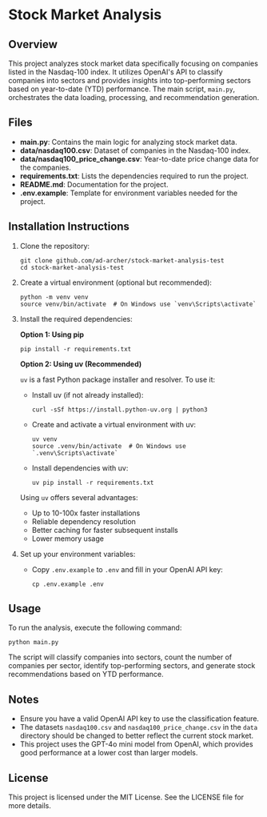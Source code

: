 # Stock Market Analysis

## Overview
This project analyzes stock market data specifically focusing on companies listed in the Nasdaq-100 index. It utilizes OpenAI's API to classify companies into sectors and provides insights into top-performing sectors based on year-to-date (YTD) performance. The main script, `main.py`, orchestrates the data loading, processing, and recommendation generation.

## Files
- **main.py**: Contains the main logic for analyzing stock market data.
- **data/nasdaq100.csv**: Dataset of companies in the Nasdaq-100 index.
- **data/nasdaq100_price_change.csv**: Year-to-date price change data for the companies.
- **requirements.txt**: Lists the dependencies required to run the project.
- **README.md**: Documentation for the project.
- **.env.example**: Template for environment variables needed for the project.

## Installation Instructions
1. Clone the repository:
   ```
   git clone github.com/ad-archer/stock-market-analysis-test
   cd stock-market-analysis-test
   ```

2. Create a virtual environment (optional but recommended):
   ```
   python -m venv venv
   source venv/bin/activate  # On Windows use `venv\Scripts\activate`
   ```

3. Install the required dependencies:
   
   **Option 1: Using pip**
   ```
   pip install -r requirements.txt
   ```
   
   **Option 2: Using uv (Recommended)**
   
   `uv` is a fast Python package installer and resolver. To use it:
   
   - Install uv (if not already installed):
     ```
     curl -sSf https://install.python-uv.org | python3
     ```
   
   - Create and activate a virtual environment with uv:
     ```
     uv venv
     source .venv/bin/activate  # On Windows use `.venv\Scripts\activate`
     ```
   
   - Install dependencies with uv:
     ```
     uv pip install -r requirements.txt
     ```
   
   Using `uv` offers several advantages:
   - Up to 10-100x faster installations
   - Reliable dependency resolution
   - Better caching for faster subsequent installs
   - Lower memory usage

4. Set up your environment variables:
   - Copy `.env.example` to `.env` and fill in your OpenAI API key:
     ```
     cp .env.example .env
     ```

## Usage
To run the analysis, execute the following command:
```
python main.py
```

The script will classify companies into sectors, count the number of companies per sector, identify top-performing sectors, and generate stock recommendations based on YTD performance.

## Notes
- Ensure you have a valid OpenAI API key to use the classification feature.
- The datasets `nasdaq100.csv` and `nasdaq100_price_change.csv` in the `data` directory should be changed to better reflect the current stock market.
- This project uses the GPT-4o mini model from OpenAI, which provides good performance at a lower cost than larger models.

## License
This project is licensed under the MIT License. See the LICENSE file for more details.